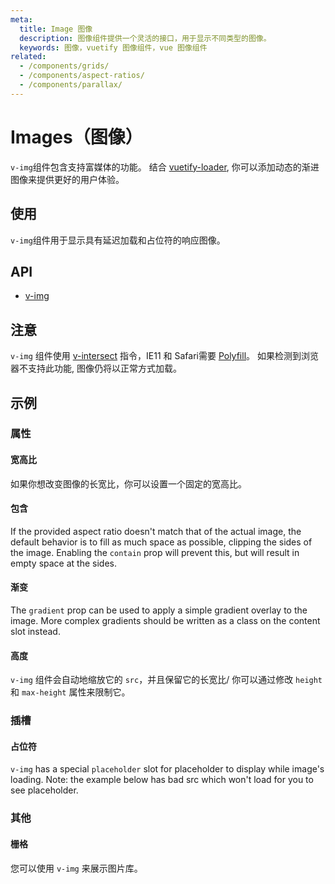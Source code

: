 ```yaml
---
meta:
  title: Image 图像
  description: 图像组件提供一个灵活的接口，用于显示不同类型的图像。
  keywords: 图像，vuetify 图像组件，vue 图像组件
related:
  - /components/grids/
  - /components/aspect-ratios/
  - /components/parallax/
---
```


# Images（图像）

`v-img`组件包含支持富媒体的功能。 结合 [vuetify-loader](https://github.com/vuetifyjs/vuetify-loader), 你可以添加动态的渐进图像来提供更好的用户体验。

<entry-ad />

## 使用

`v-img`组件用于显示具有延迟加载和占位符的响应图像。

<usage name="v-img" />

## API

- [v-img](/api/v-img)

<inline-api page="components/images" />

## 注意

<alert type="info">

  `v-img` 组件使用 [v-intersect](/directives/intersecut) 指令，IE11 和 Safari需要 [Polyfill](/directives/intersect#polyfill)。 如果检测到浏览器不支持此功能, 图像仍将以正常方式加载。

</alert>

## 示例

### 属性

#### 宽高比

如果你想改变图像的长宽比，你可以设置一个固定的宽高比。

<example file="v-img/prop-aspect-ratio" />

#### 包含

If the provided aspect ratio doesn't match that of the actual image, the default behavior is to fill as much space as possible, clipping the sides of the image. Enabling the `contain` prop will prevent this, but will result in empty space at the sides.

<example file="v-img/prop-contain" />

#### 渐变

The `gradient` prop can be used to apply a simple gradient overlay to the image. More complex gradients should be written as a class on the content slot instead.

<example file="v-img/prop-gradient" />

#### 高度

`v-img` 组件会自动地缩放它的 `src`，并且保留它的长宽比/ 你可以通过修改 `height` 和 `max-height` 属性来限制它。

<example file="v-img/prop-max-height" />

### 插槽

#### 占位符

`v-img` has a special `placeholder` slot for placeholder to display while image's loading. Note: the example below has bad src which won't load for you to see placeholder.

<example file="v-img/slot-placeholder" />

### 其他

#### 栅格

您可以使用 `v-img` 来展示图片库。

<example file="v-img/misc-grid" />

<backmatter />

